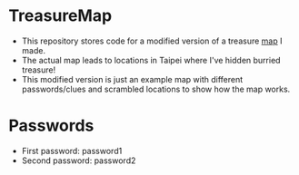 # TreasureMap
- This repository stores code for a modified version of a treasure <a href="https://tulipsfortaiwan.shinyapps.io/TreasureMap/">map</a> I made.
- The actual map leads to locations in Taipei where I've hidden burried treasure!
- This modified version is just an example map with different passwords/clues and scrambled locations to show how the map works.

# Passwords
- First password: password1
- Second password: password2
